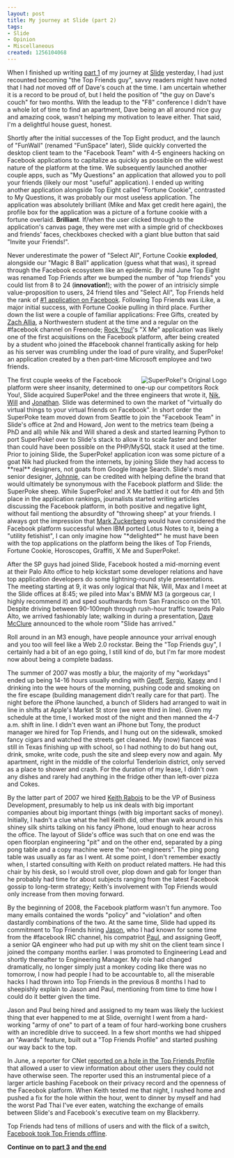 ```yaml
--- 
layout: post
title: My journey at Slide (part 2)
tags: 
- Slide
- Opinion
- Miscellaneous
created: 1256104068
---
```

When I finished up writing [part 1](http://unethicalblogger.com/posts/2009/10/my_journey_slide_part_1) of my journey at <a id="aptureLink_fx47bCG79W" href="http://www.crunchbase.com/company/slide">Slide</a> yesterday, I had 
just recounted becoming "the Top Friends guy", savvy readers might have noted 
that I had *not* moved off of Dave's couch at the time. I am uncertain whether 
it is a record to be proud of, but I held the position of "the guy on Dave's 
couch" for two months. With the leadup to the "F8" conference I didn't have a 
whole lot of time to find an apartment, Dave being an all around nice guy and 
amazing cook, wasn't helping my motivation to leave either. That said, I'm a 
delightful house guest, honest.

Shortly after the initial successes of the Top Eight product, and the launch of
"FunWall" (renamed "FunSpace" later), Slide quickly converted the desktop client 
team to the "Facebook Team" with 4-5 engineers hacking on Facebook applications 
to capitalize as quickly as possible on the wild-west nature of the platform at 
the time. We subsequently launched another couple apps, such as "My Questions" an application
that allowed you to poll your friends (likely our most "useful" application). I 
ended up writing another application alongside Top Eight called "Fortune Cookie", 
contrasted to My Questions, it was probably our most useless application. The application
was absolutely brilliant (Mike and Max get credit here again), the profile box for the application was a picture of a fortune
cookie with a fortune overlaid. **Brilliant**. If/when the user clicked through to the 
application's canvas page, they were met with a simple grid of checkboxes and friends' 
faces, checkboxes checked with a giant blue button that said "Invite your Friends!".

Never underestimate the power of "Select All", Fortune Cookie **exploded**, alongside 
our "Magic 8 Ball" application (guess what that was), it spread through the Facebook
ecosystem like an epidemic. By mid June Top Eight was renamed Top Friends after 
we bumped the number of "top friends" you could list from 8 to 24 (**innovation!**);
with the power of an intrisicly simple value-proposition to users, 24 friend tiles
and "Select All", Top Friends held the rank of <a href="http://www.insidefacebook.com/2007/06/13/10-facebook-apps-with-1-million-users/" target="_blank">#1 application on Facebook</a>. Following 
Top Friends was iLike, a major initial success, with Fortune Cookie pulling in third 
place. Further down the list were a couple of familiar applications: Free Gifts, created 
by <a id="aptureLink_I6DjuMXqUs" href="http://twitter.com/zachallia">Zach Allia</a>, a Northwestern student at the time and a regular on the #facebook channel
on Freenode; <a id="aptureLink_bD6TEXokD4" href="http://www.rockyou.com/">Rock You!</a>'s "X Me" application was likely one of the first acquisitions on the Facebook platform, after 
being created by a student who joined the #facebook channel frantically 
asking for help as his server was crumbling under the load of pure virality, and SuperPoke!
an application created by a then part-time Microsoft employee and two friends.

<img src="http://agentdero.cachefly.net/unethicalblogger.com/images/superpoke.gif" align="right" alt="SuperPoke!'s Original Logo"/>
The first couple weeks of the Facebook platform were sheer insanity, determined to one-up our 
competitors Rock You!, Slide acquired SuperPoke! and the three engineers that wrote it,
<a id="aptureLink_sd7BZ1tbfb" href="http://www.linkedin.com/pub/nik-gandhy/3/a10/48a">Nik</a>, <a id="aptureLink_Fyf7r6i5iF" href="http://twitter.com/wliu">Will</a> and <a id="aptureLink_SoRf26L7bj" href="http://twitter.com/jonathanhsu">Jonathan</a>. Slide was determined to own the market of "virtually do virtual things to your virtual friends 
on Facebook". In short order the SuperPoke team moved down from Seattle to join the "Facebook Team" 
in Slide's office at 2nd and Howard, Jon went to the metrics team (being a PhD and all) while 
Nik and Will shared a desk and started learning Python to port SuperPoke! over to Slide's stack 
to allow it to scale faster and better than could have been possible on the PHP/MySQL stack it 
used at the time. Prior to joining Slide, the SuperPoke! application icon was some picture of a goat
Nik had plucked from the internets, by joining Slide they had access to **real** 
designers, not goats from Google Image Search. Slide's most senior designer, <a id="aptureLink_iinYqBREKu" href="http://www.linkedin.com/in/johnniemanzari">Johnnie</a>, can 
be credited with helping define the brand that would ultimately be synonymous with the Facebook
platform and Slide: the SuperPoke sheep. While SuperPoke! and X Me battled it out for 4th and 5th place
in the application rankings, journalists started writing articles discussing the Facebook platform, 
in both positive and negative light, without fail mentiong the absurdity of "throwing sheep" at 
your friends. I always got the impression that <a id="aptureLink_uXBP518EqL" href="http://www.youtube.com/watch?v=_cEySyEnxvU">Mark Zuckerberg</a> would have considered the 
Facebook platform successful when IBM ported Lotus Notes to it, being a "utility fetishist", I 
can only imagine how "*delighted*" he must have been with the top applications on the platform 
being the likes of Top Friends, Fortune Cookie, Horoscopes, Graffiti, X Me and SuperPoke!.

After the SP guys had joined Slide, Facebook hosted a mid-morning event at their Palo Alto office
to help kickstart some developer relations and have top application developers do some 
lightning-round style presentations. The meeting starting at 9, it was only logical that
Nik, Will, Max and I meet at the Slide offices at 8:45; we piled into Max's BMW M3 (a gorgeous car,
I highly recommend it) and sped southwards from San Francisco on the 101. Despite driving between 90-100mph 
through rush-hour traffic towards Palo Alto, we arrived fashionably late; walking in 
during a presentation, <a id="aptureLink_4kk0ZJGGZc" href="http://www.crunchbase.com/person/dave-mcclure">Dave McClure</a> announced to the whole room "Slide has arrived."

Roll around in an M3 enough, have people announce your arrival enough and you too will feel like 
a Web 2.0 rockstar. Being the "Top Friends guy", I certainly had a bit of an ego going, I still kind 
of do, but I'm far more modest now about being a complete badass.


The summer of 2007 was mostly a blur, the majority of my "workdays" ended up being 14-16 hours usually
ending with <a id="aptureLink_QuPobFrnT3" href="http://www.linkedin.com/in/geoffgoss">Geoff</a>, <a id="aptureLink_4S7OQ9EQQy" href="http://www.flickr.com/photos/aarongustafson/6715261/">Sergio</a>, <a id="aptureLink_qcZXJQlIZn" href="http://twitter.com/kaseyhatefuture">Kasey</a> and I drinking into the wee hours of the morning, pushing code and 
smoking on the fire escape (building management didn't really care for that part). The night before
the iPhone launched, a bunch of Sliders had arranged to wait in line in shifts at Apple's Market St store 
(we were third in line). Given my schedule at the time, I worked most of the night and then manned 
the 4-7 a.m. shift in line. I didn't even want an iPhone but Tony, the product manager we hired 
for Top Friends, and I hung out on the sidewalk, smoked fancy cigars and watched the streets get 
cleaned. My (now) fiance&eacute; was still in Texas finishing up with school, so I had nothing to 
do but hang out, drink, smoke, write code, push the site and sleep every now and again. My 
apartment, right in the middle of the colorful Tenderloin district, only served as a place to 
shower and crash. For the duration of my lease, I didn't own any dishes and rarely had 
anything in the fridge other than left-over pizza and Cokes.

By the latter part of 2007 we hired <a id="aptureLink_bmroAQB3XS" href="http://www.crunchbase.com/person/keith-rabois">Keith Rabois</a> to be the VP of Business Development, presumably to help us ink 
deals with big important companies about big important things (with big important sacks of money). 
Initially, I hadn't a clue what the hell Keith did, other than walk around in his shiney silk 
shirts talking on his fancy iPhone, loud enough to hear across the office. The layout of Slide's 
office was such that on one end was the open floorplan engineering "pit" and on the other end, 
separated by a ping pong table and a copy machine were the "non-engineers". The ping pong 
table was usually as far as I went. At some point, I don't remember exactly when, I started 
consulting with Keith on product related matters. He had this chair by his desk, so I would 
stroll over, plop down and gab for longer than he probably had time for about subjects ranging 
from the latest Facebook gossip to long-term strategy; Keith's involvement with 
Top Friends would only increase from then moving forward.


By the beginning of 2008, the Facebook platform wasn't fun anymore. Too many emails contained 
the words "policy" and "violation" and often dastardly combinations of the two. At the same time,
Slide had upped its commitment to Top Friends hiring <a id="aptureLink_O25FBRJ00X" href="http://jasonrubenstein.blogspot.com/">Jason</a>, who I had known for some time 
from the #facebook IRC channel, his compatriot <a id="aptureLink_W8EZvJEfz0" href="http://twitter.com/pjthiel">Paul</a>, and assigning Geoff, a senior QA engineer 
who had put up with my shit on the client team since I joined the company months earlier.
I was promoted to Engineering Lead and shortly thereafter to Engineering Manager. My role had changed dramatically, no longer 
simply just a monkey coding like there was no tomorrow, I now had people I had to be accountable 
to, all the miserable hacks I had thrown into Top Friends in the previous 8 months I had to
sheepishly explain to Jason and Paul, mentioning from time to time how I could 
do it better given the time.

Jason and Paul being hired and assigned to my team was likely the luckiest thing that ever happened to me at Slide, 
overnight I went from a hard-working "army of one" to part of a team of four hard-working
bone crushers with an incredible drive to succeed. In a few short months we had shipped an "Awards" 
feature, built out a "Top Friends Profile" and started pushing our way back to the top.

In June, a reporter for CNet <a href="http://news.cnet.com/8301-10784_3-9977762-7.html" target="_blank">reported on a hole in the Top Friends Profile</a> that allowed 
a user to view information about other users they could not have otherwise seen. The 
reporter used this an instrumental piece of a larger article bashing Facebook
on their privacy record and the openness of the Faceobok platform.
When Keith texted me that night, I rushed home and pushed a fix for the hole within the
hour, went to dinner by myself and had the worst Pad Thai I've ever eaten, watching
the exchange of emails between Slide's and Facebook's executive team on my Blackberry.

Top Friends had tens of millions of users and with the flick of a switch, <a href="http://www.techcrunch.com/2008/06/26/did-facebook-shut-down-slides-top-friends-how-very-myspace-of-them/" target="_blank">Facebook took Top Friends offline</a>.

**Continue on to [part 3](http://unethicalblogger.com/posts/2009/10/my_journey_slide_part_3) and [the end](http://unethicalblogger.com/posts/2009/10/end_journey)**
